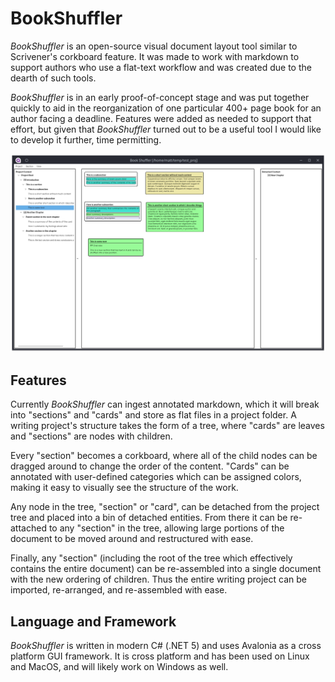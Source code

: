 # BookShuffler

*BookShuffler* is an open-source visual document layout tool similar to Scrivener's corkboard feature.  It was made to work with markdown to support authors who use a flat-text workflow and was created due to the dearth of such tools.

*BookShuffler* is in an early proof-of-concept stage and was put together quickly to aid in the reorganization of one particular 400+ page book for an author facing a deadline.  Features were added as needed to support that effort, but given that *BookShuffler* turned out to be a useful tool I would like to develop it further, time permitting.

![Bookshuffler Screenshot](https://github.com/mattj23/BookShuffler/blob/main/docs/screenshot-0.png?raw=true)

## Features

Currently *BookShuffler* can ingest annotated markdown, which it will break into "sections" and "cards" and store as flat files in a project folder.  A writing project's structure takes the form of a tree, where "cards" are leaves and "sections" are nodes with children.

Every "section" becomes a corkboard, where all of the child nodes can be dragged around to change the order of the content.  "Cards" can be annotated with user-defined categories which can be assigned colors, making it easy to visually see the structure of the work.

Any node in the tree, "section" or "card", can be detached from the project tree and placed into a bin of detached entities.  From there it can be re-attached to any "section" in the tree, allowing large portions of the document to be moved around and restructured with ease.

Finally, any "section" (including the root of the tree which effectively contains the entire document) can be re-assembled into a single document with the new ordering of children.  Thus the entire writing project can be imported, re-arranged, and re-assembled with ease.

## Language and Framework

*BookShuffler* is written in modern C# (.NET 5) and uses Avalonia as a cross platform GUI framework.  It is cross platform and has been used on Linux and MacOS, and will likely work on Windows as well.

